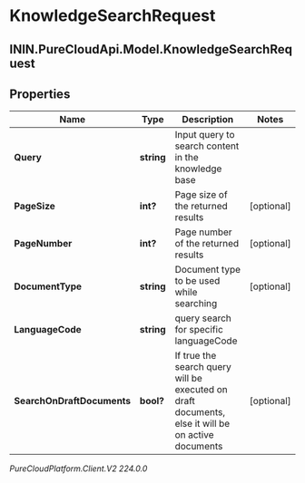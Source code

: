 # KnowledgeSearchRequest

## ININ.PureCloudApi.Model.KnowledgeSearchRequest

## Properties

|Name | Type | Description | Notes|
|------------ | ------------- | ------------- | -------------|
| **Query** | **string** | Input query to search content in the knowledge base | |
| **PageSize** | **int?** | Page size of the returned results | [optional] |
| **PageNumber** | **int?** | Page number of the returned results | [optional] |
| **DocumentType** | **string** | Document type to be used while searching | [optional] |
| **LanguageCode** | **string** | query search for specific languageCode | |
| **SearchOnDraftDocuments** | **bool?** | If true the search query will be executed on draft documents, else it will be on active documents | [optional] |



_PureCloudPlatform.Client.V2 224.0.0_
